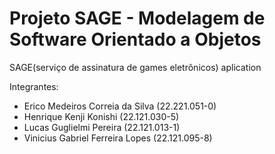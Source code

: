 # Projeto SAGE - Modelagem de Software Orientado a Objetos
SAGE(serviço de assinatura de games eletrônicos) aplication

Integrantes:
- Erico Medeiros Correia da Silva (22.221.051-0)
- Henrique Kenji Konishi (22.121.030-5)
- Lucas Guglielmi Pereira (22.121.013-1)
- Vinicius Gabriel Ferreira Lopes (22.121.095-8)

